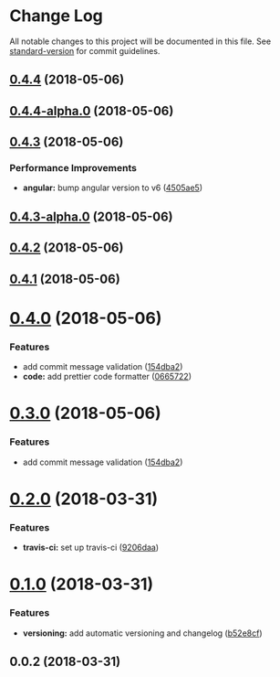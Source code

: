 # Change Log

All notable changes to this project will be documented in this file. See [standard-version](https://github.com/conventional-changelog/standard-version) for commit guidelines.

<a name="0.4.4"></a>

## [0.4.4](https://github.com/adailtonribeiro/ar-error-message/compare/v0.4.4-alpha.0...v0.4.4) (2018-05-06)

<a name="0.4.4-alpha.0"></a>

## [0.4.4-alpha.0](https://github.com/adailtonribeiro/ar-error-message/compare/v0.4.3...v0.4.4-alpha.0) (2018-05-06)

<a name="0.4.3"></a>

## [0.4.3](https://github.com/adailtonribeiro/ar-error-message/compare/v0.4.3-alpha.0...v0.4.3) (2018-05-06)

### Performance Improvements

* **angular:** bump angular version to v6 ([4505ae5](https://github.com/adailtonribeiro/ar-error-message/commit/4505ae5))

<a name="0.4.3-alpha.0"></a>

## [0.4.3-alpha.0](https://github.com/adailtonribeiro/ar-error-message/compare/v0.4.2...v0.4.3-alpha.0) (2018-05-06)

<a name="0.4.2"></a>

## [0.4.2](https://github.com/adailtonribeiro/ar-error-message/compare/v0.4.1...v0.4.2) (2018-05-06)

<a name="0.4.1"></a>

## [0.4.1](https://github.com/adailtonribeiro/ar-error-message/compare/v0.4.0...v0.4.1) (2018-05-06)

<a name="0.4.0"></a>

# [0.4.0](https://github.com/adailtonribeiro/ar-error-message/compare/v0.2.0...v0.4.0) (2018-05-06)

### Features

* add commit message validation ([154dba2](https://github.com/adailtonribeiro/ar-error-message/commit/154dba2))
* **code:** add prettier code formatter ([0665722](https://github.com/adailtonribeiro/ar-error-message/commit/0665722))

<a name="0.3.0"></a>

# [0.3.0](https://github.com/adailtonribeiro/ar-error-message/compare/v0.2.0...v0.3.0) (2018-05-06)

### Features

* add commit message validation ([154dba2](https://github.com/adailtonribeiro/ar-error-message/commit/154dba2))

<a name="0.2.0"></a>

# [0.2.0](https://github.com/adailtonribeiro/ar-error-message/compare/v0.1.0...v0.2.0) (2018-03-31)

### Features

* **travis-ci:** set up travis-ci ([9206daa](https://github.com/adailtonribeiro/ar-error-message/commit/9206daa))

<a name="0.1.0"></a>

# [0.1.0](https://github.com/adailtonribeiro/ar-error-message/compare/v0.0.2...v0.1.0) (2018-03-31)

### Features

* **versioning:** add automatic versioning and changelog ([b52e8cf](https://github.com/adailtonribeiro/ar-error-message/commit/b52e8cf))

<a name="0.0.2"></a>

## 0.0.2 (2018-03-31)
